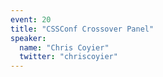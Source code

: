```yaml
---
event: 20
title: "CSSConf Crossover Panel"
speaker:
  name: "Chris Coyier"
  twitter: "chriscoyier"
---
```

